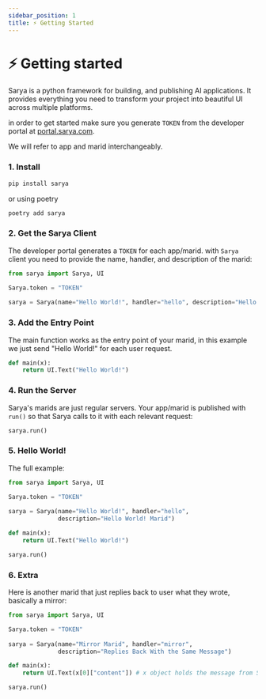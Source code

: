 ```yaml
---
sidebar_position: 1
title: ⚡️ Getting Started
---
```


# ⚡️ Getting started

Sarya is a python framework for building, and publishing AI applications. It provides everything you need to transform your project into beautiful UI across multiple platforms. 

in order to get started make sure you generate `TOKEN` from the developer portal at [portal.sarya.com](https://portal.sarya.com).

We will refer to app and marid interchangeably.

### 1. Install

```sh
pip install sarya
```

or using poetry
```sh
poetry add sarya
```

### 2. Get the Sarya Client

The developer portal generates a `TOKEN` for each app/marid. with `Sarya` client you need to provide the name, handler, and description of the marid:

```py
from sarya import Sarya, UI

Sarya.token = "TOKEN" 
 
sarya = Sarya(name="Hello World!", handler="hello", description="Hello World! Marid")
```

### 3. Add the Entry Point
The main function works as the entry point of your marid, in this example we just send "Hello World!" for each user request.
```py
def main(x):
    return UI.Text("Hello World!")
```

### 4. Run the Server
Sarya's marids are just regular servers. Your app/marid is published with `run()` so that Sarya calls to it with each relevant request:
```py
sarya.run()
```

### 5. Hello World!
The full example:
```py
from sarya import Sarya, UI

Sarya.token = "TOKEN" 
 
sarya = Sarya(name="Hello World!", handler="hello",
              description="Hello World! Marid")

def main(x):
    return UI.Text("Hello World!")

sarya.run()
```

### 6. Extra
Here is another marid that just replies back to user what they wrote, basically a mirror:
```py
from sarya import Sarya, UI

Sarya.token = "TOKEN" 
 
sarya = Sarya(name="Mirror Marid", handler="mirror",
              description="Replies Back With the Same Message")

def main(x):
    return UI.Text(x[0]["content"]) # x object holds the message from Sarya

sarya.run()
```




